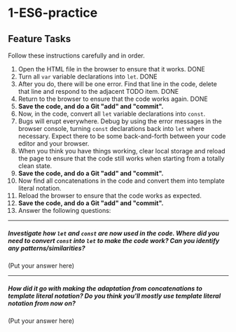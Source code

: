 # 1-ES6-practice

## Feature Tasks

Follow these instructions carefully and in order.

1. Open the HTML file in the browser to ensure that it works. DONE
2. Turn all `var` variable declarations into `let`. DONE
3. After you do, there will be one error. Find that line in the code, delete that line and respond to the adjacent TODO item. DONE
4. Return to the browser to ensure that the code works again. DONE
5. **Save the code, and do a Git "add" and "commit".**
6. Now, in the code, convert all `let` variable declarations into `const`.
7. Bugs will erupt everywhere. Debug by using the error messages in the browser console, turning `const` declarations back into `let` where necessary. Expect there to be some back-and-forth between your code editor and your browser.
8. When you think you have things working, clear local storage and reload the page to ensure that the code still works when starting from a totally clean state.
9. **Save the code, and do a Git "add" and "commit".**
10. Now find all concatenations in the code and convert them into template literal notation.
11. Reload the browser to ensure that the code works as expected.
12. **Save the code, and do a Git "add" and "commit".**
13. Answer the following questions:

---

##### Investigate how `let` and `const` are now used in the code. Where did you need to convert `const` into `let` to make the code work? Can you identify any patterns/similarities?

(Put your answer here)

---

##### How did it go with making the adaptation from concatenations to template literal notation? Do you think you'll mostly use template literal notation from now on?

(Put your answer here)
